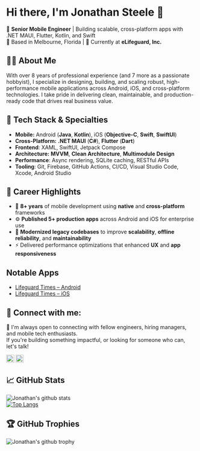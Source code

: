# Hi there, I'm Jonathan Steele 👋

🎯 **Senior Mobile Engineer** | Building scalable, cross-platform apps with .NET MAUI, Flutter, Kotlin, and Swift  
📍 Based in Melbourne, Florida | 💼 Currently at **eLifeguard, Inc.**

## 👨‍💻 About Me
With over 8 years of professional experience (and 7 more as a passionate hobbyist), I specialize in designing, building, and scaling robust, high-performance mobile applications across Android, iOS, and cross-platform technologies. I take pride in delivering clean, maintainable, and production-ready code that drives real business value.

## 🧰 Tech Stack & Specialties
- **Mobile:** Android (**Java**, **Kotlin**), iOS (**Objective-C**, **Swift**, **SwiftUI**)  
- **Cross-Platform:** **.NET MAUI** (**C#**), **Flutter** (**Dart**)  
- **Frontend**: XAML, SwiftUI, Jetpack Compose
- **Architecture:** **MVVM**, **Clean Architecture**, **Multimodule Design**
- **Performance**: Async rendering, SQLite caching, RESTful APIs
- **Tooling**: Git, Firebase, GitHub Actions, CI/CD, Visual Studio Code, Xcode, Android Studio

## 🚀 Career Highlights
- 📱 **8+ years** of mobile development using **native** and **cross-platform** frameworks  
- ⚙️ **Published 5+ production apps** across Android and iOS for enterprise use  
- 🔧 **Modernized legacy codebases** to improve **scalability**, **offline reliability**, and **maintainability**  
- ⚡ Delivered performance optimizations that enhanced **UX** and **app responsiveness**

## Notable Apps
- [Lifeguard Times – Android](https://play.google.com/store/apps/details?id=com.elifeguard.lifeguardtimes&hl=en_US&pli=1)
- [Lifeguard Times – iOS](https://apps.apple.com/us/app/lifeguard-times/id1130306650)

## 🤝 Connect with me:

💬 I'm always open to connecting with fellow engineers, hiring managers, and mobile tech enthusiasts.  
If you're building something impactful, or looking for someone who can, let's talk!

<a href="https://www.linkedin.com/in/jonathansoftwaredeveloper"><img src="https://raw.githubusercontent.com/yushi1007/yushi1007/main/images/linkedin.svg" alt="Jonathan Steele | LinkedIn" width="21px"/></a>
<a href="https://www.instagram.com/xfsunoles/"><img src="https://raw.githubusercontent.com/yushi1007/yushi1007/main/images/instagram.svg" alt="Jonathan Steele | Instagram" width="21px"/></a>  

## 📈 GitHub Stats

![Jonathan's github stats](https://github-readme-stats.vercel.app/api?username=inoles&theme=dracula&show_icons=true&count_private=true&line_height=40)  
[![Top Langs](https://github-readme-stats.vercel.app/api/top-langs/?username=inoles&size_weight=0.5&count_weight=0.5)](https://github.com/anuraghazra/github-readme-stats)

## 🏆 GitHub Trophies
![Jonathan's github trophy](https://github-profile-trophy.vercel.app/?username=iNoles&theme=default&no-frame=false&no-bg=false&margin-w=4)
